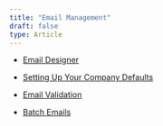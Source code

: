 ```yaml
---
title: "Email Management"
draft: false
type: Article
---
```




- [Email Designer](../Email-Management/Email-Designer.md)

- [Setting Up Your Company Defaults](../Email-Management/Setting-Up-Your-Company-Defaults.md)

- [Email Validation](../Email-Management/Email-Validation.md)

- [Batch Emails](../Email-Management/Batch-Emails.md)